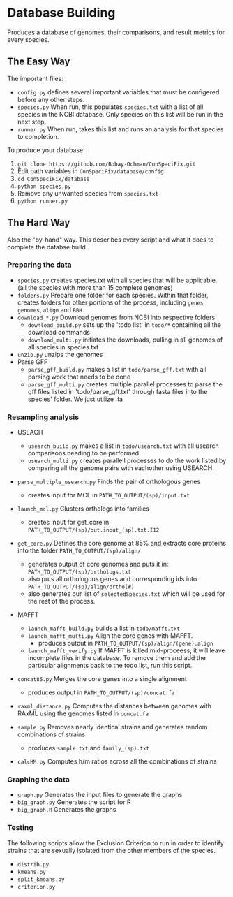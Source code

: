 # Database Building

Produces a database of genomes, their comparisons, and result metrics for every species.

## The Easy Way

The important files:
- `config.py` defines several important variables that must be configered before any other steps.
- `species.py` When run, this populates `species.txt` with a list of all species in the NCBI database. Only species on this list will be run in the next step.
- `runner.py` When run, takes this list and runs an analysis for that species to completion.

To produce your database:

1. `git clone https://github.com/Bobay-Ochman/ConSpeciFix.git`
2. Edit path variables in `ConSpeciFix/database/config`
3. `cd ConSpeciFix/database`
4. `python species.py`
5. Remove any unwanted species from `species.txt`
6. `python runner.py`

## The Hard Way

Also the "by-hand" way. This describes every script and what it does to complete the databse build.

### Preparing the data

- `species.py` creates species.txt with all species that will be applicable. (all the species with more than 15 complete genomes)
- `folders.py` Prepare one folder for each species. Within that folder, creates folders for other portions of the process, including `genes`, `genomes`, `align` and `BBH`.
- `download_*.py` Download genomes from NCBI into respective folders
    - `download_build.py` sets up the 'todo list' in `todo/*` containing all the download commands
    - `download_multi.py` initiates the downloads, pulling in all genomes of all species in species.txt
- `unzip.py` unzips the genomes
- Parse GFF
    - `parse_gff_build.py` makes a list in `todo/parse_gff.txt` with all parsing work that needs to be done
    - `parse_gff_multi.py`	creates multiple parallel processes to parse the gff files listed in 'todo/parse_gff.txt' through fasta files into the species' folder. We just utilize .fa

### Resampling analysis

- USEACH
    - `usearch_build.py` makes a list in `todo/usearch.txt` with all usearch comparisons needing to be performed.
    - `usearch_multi.py` creates parallell processes to do the work listed by comparing all the genome pairs with eachother using USEARCH.
    
- `parse_multiple_usearch.py` Finds the pair of orthologous genes
    - creates input for MCL in  `PATH_TO_OUTPUT/(sp)/input.txt`
    
- `launch_mcl.py` Clusters orthologs into families
	- creates input for get_core in `PATH_TO_OUTPUT/(sp)/out.input_(sp).txt.I12`

- `get_core.py` Defines the core genome at 85% and extracts core proteins into the folder `PATH_TO_OUTPUT/(sp)/align/`
    - generates output of core genomes and puts it in: `PATH_TO_OUTPUT/(sp)/orthologs.txt`
	- also puts all orthologous genes and corresponding ids into `PATH_TO_OUTPUT/(sp)/align/ortho(#)`
	- also generates our list of `selectedSpecies.txt` which will be used for the rest of the process.

- MAFFT
    - `launch_mafft_build.py` builds a list in `todo/mafft.txt`
    - `launch_mafft_multi.py` Align the core genes with MAFFT.
        - produces output in `PATH_TO_OUTPUT/(sp)/align/(gene).align`
    - `launch_mafft_verify.py` If MAFFT is killed mid-proceess, it will leave incomplete files in the database. To remove them and add the particular alignments back to the todo list, run this script.

- `concat85.py` Merges the core genes into a single alignment
	- produces output in `PATH_TO_OUTPUT/(sp)/concat.fa`
	
- `raxml_distance.py` Computes the distances between genomes with RAxML using the genomes listed in `concat.fa`

- `sample.py` Removes nearly identical strains and generates random combinations of strains
	- produces `sample.txt` and `family_(sp).txt`
	
- `calcHM.py` Computes h/m ratios across all the combinations of strains

### Graphing the data
- `graph.py` Generates the input files to generate the graphs
- `big_graph.py` Generates the script for R
- `big_graph.R` Generates the graphs

### Testing

The following scripts allow the Exclusion Criterion to run in order to identify strains that are sexually isolated from the other members of the species.

- `distrib.py`
- `kmeans.py`
- `split_kmeans.py`
- `criterion.py`